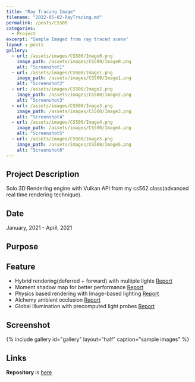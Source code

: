 ```yaml
---
title: "Ray Tracing Image"
filename: "2022-05-02-RayTracing.md"
permalink: /posts/CS500
categories:
  - Project
excerpt: "Sample Imaged from ray traced scene"
layout : posts
gallery:
  - url: /assets/images/CS500/Image0.png
    image_path: /assets/images/CS500/Image0.png
    alt: "Screenshot1"
  - url: /assets/images/CS500/Image1.png
    image_path: /assets/images/CS500/Image1.png
    alt: "Screenshot2"
  - url: /assets/images/CS500/Image2.png
    image_path: /assets/images/CS500/Image2.png
    alt: "Screenshot3"
  - url: /assets/images/CS500/Image3.png
    image_path: /assets/images/CS500/Image3.png
    alt: "Screenshot4"
  - url: /assets/images/CS500/Image4.png
    image_path: /assets/images/CS500/Image4.png
    alt: "Screenshot5"
  - url: /assets/images/CS500/Image5.png
    image_path: /assets/images/CS500/Image5.png
    alt: "Screenshot6"
---
```


## Project Description

Solo 3D Rendering engine with Vulkan API from my cs562 class(advanced real time rendering technique).

## Date

January, 2021 - April, 2021

## Purpose

## Feature
- Hybrid rendering(deferred + forward) with multiple lights [Report](https://github.com/minsuk0519/cs562/blob/main/report/CS562_Project1_m.kim.pdf)
- Moment shadow map for better performance [Report](https://github.com/minsuk0519/cs562/blob/main/report/CS562_Project2_m.kim.pdf)
- Physics based rendering with Image-based lighting [Report](https://github.com/minsuk0519/cs562/blob/main/report/CS562_Project3_m.kim.pdf)
- Alchemy ambient occlusion [Report](https://github.com/minsuk0519/cs562/blob/main/report/CS562_Project4_m.kim.pdf)
- Global Illumination with precomputed light probes [Report](https://github.com/minsuk0519/cs562/blob/main/report/CS562_Project5_m.kim.pdf)

## Screenshot
{% include gallery id="gallery" layout="half" caption="sample images" %}

## Links
**Repository** is [here](https://github.com/minsuk0519/cs562)